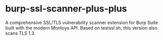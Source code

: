 # burp-ssl-scanner-plus-plus
A comprehensive SSL/TLS vulnerability scanner extension for Burp Suite built with the modern Montoya API. Based on testssl.sh, this version also scans TLS 1.3.
